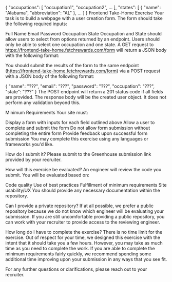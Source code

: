 {
    "occupations": [
        "occupation1",
        "occupation2",
        ...
    ],
    "states": [
        {
            "name": "Alabama",
            "abbreviation": "AL"
        },
        ...
    ]
}
Frontend Take-Home Exercise
Your task is to build a webpage with a user creation form. The form should take the following required inputs:

Full Name
Email
Password
Occupation
State
Occupation and State should allow users to select from options returned by an endpoint. Users should only be able to select one occupation and one state. A GET request to https://frontend-take-home.fetchrewards.com/form will return a JSON body with the following format:

You should submit the results of the form to the same endpoint (https://frontend-take-home.fetchrewards.com/form) via a POST request with a JSON body of the following format:

{
    "name": "???",
    "email": "???",
    "password": "???",
    "occupation": "???",
    "state": "???"
}
The POST endpoint will return a 201 status code if all fields are provided. The response body will be the created user object. It does not perform any validation beyond this.

Minimum Requirements
Your site must:

Display a form with inputs for each field outlined above
Allow a user to complete and submit the form
Do not allow form submission without completing the entire form
Provide feedback upon successful form submission
You may complete this exercise using any languages or frameworks you'd like.

How do I submit it?
Please submit to the Greenhouse submission link provided by your recruiter.

How will this exercise be evaluated?
An engineer will review the code you submit. You will be evaluated based on:

Code quality
Use of best practices
Fulfillment of minimum requirements
Site usability/UX
You should provide any necessary documentation within the repository.

Can I provide a private repository?
If at all possible, we prefer a public repository because we do not know which engineer will be evaluating your submission. If you are still uncomfortable providing a public repository, you can work with your recruiter to provide access to the reviewing engineer.

How long do I have to complete the exercise?
There is no time limit for the exercise. Out of respect for your time, we designed this exercise with the intent that it should take you a few hours. However, you may take as much time as you need to complete the work. If you are able to complete the minimum requirements fairly quickly, we recommend spending some additional time improving upon your submission in any ways that you see fit.

For any further questions or clarifications, please reach out to your recruiter.